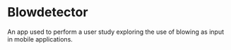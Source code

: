 # Blowdetector
An app used to perform a user study exploring the use of blowing as input in mobile applications.
